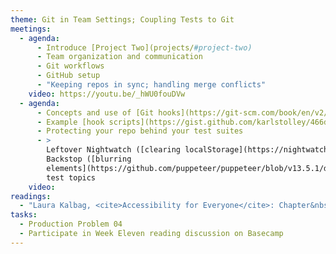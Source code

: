 ```yaml
---
theme: Git in Team Settings; Coupling Tests to Git
meetings:
  - agenda:
      - Introduce [Project Two](projects/#project-two)
      - Team organization and communication
      - Git workflows
      - GitHub setup
      - "Keeping repos in sync; handling merge conflicts"
    video: https://youtu.be/_hWU0fouDVw
  - agenda:
      - Concepts and use of [Git hooks](https://git-scm.com/book/en/v2/Customizing-Git-Git-Hooks)
      - Example [hook scripts](https://gist.github.com/karlstolley/466d8e1c06d8c36ac9aea69aefa16625)
      - Protecting your repo behind your test suites
      - >
        Leftover Nightwatch ([clearing localStorage](https://nightwatchjs.org/api/execute.html)) and
        Backstop ([blurring
        elements](https://github.com/puppeteer/puppeteer/blob/v13.5.1/docs/api.md#pageevalselector-pagefunction-args-1))
        test topics
    video:
readings:
  - "Laura Kalbag, <cite>Accessibility for Everyone</cite>: Chapter&nbsp;6"
tasks:
  - Production Problem 04
  - Participate in Week Eleven reading discussion on Basecamp
---
```

